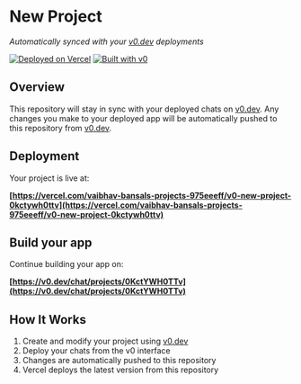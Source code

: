 # New Project

*Automatically synced with your [v0.dev](https://v0.dev) deployments*

[![Deployed on Vercel](https://img.shields.io/badge/Deployed%20on-Vercel-black?style=for-the-badge&logo=vercel)](https://vercel.com/vaibhav-bansals-projects-975eeeff/v0-new-project-0kctywh0ttv)
[![Built with v0](https://img.shields.io/badge/Built%20with-v0.dev-black?style=for-the-badge)](https://v0.dev/chat/projects/0KctYWH0TTv)

## Overview

This repository will stay in sync with your deployed chats on [v0.dev](https://v0.dev).
Any changes you make to your deployed app will be automatically pushed to this repository from [v0.dev](https://v0.dev).

## Deployment

Your project is live at:

**[https://vercel.com/vaibhav-bansals-projects-975eeeff/v0-new-project-0kctywh0ttv](https://vercel.com/vaibhav-bansals-projects-975eeeff/v0-new-project-0kctywh0ttv)**

## Build your app

Continue building your app on:

**[https://v0.dev/chat/projects/0KctYWH0TTv](https://v0.dev/chat/projects/0KctYWH0TTv)**

## How It Works

1. Create and modify your project using [v0.dev](https://v0.dev)
2. Deploy your chats from the v0 interface
3. Changes are automatically pushed to this repository
4. Vercel deploys the latest version from this repository